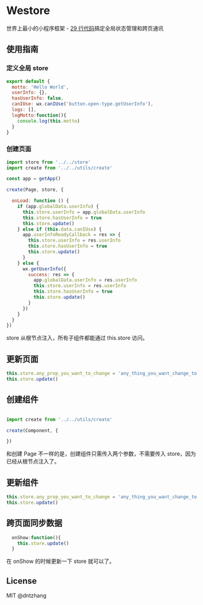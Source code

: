 # Westore

世界上最小的小程序框架 - [29 行代码](https://github.com/dntzhang/westore/blob/master/utils/create.js)搞定全局状态管理和跨页通讯

## 使用指南

### 定义全局 store

```js
export default {
  motto: 'Hello World',
  userInfo: {},
  hasUserInfo: false,
  canIUse: wx.canIUse('button.open-type.getUserInfo'),
  logs: [],
  logMotto:function(){
    console.log(this.motto)
  }
}
```

### 创建页面

```js
import store from '../../store'
import create from '../../utils/create'

const app = getApp()

create(Page, store, {

  onLoad: function () {
    if (app.globalData.userInfo) {
      this.store.userInfo = app.globalData.userInfo
      this.store.hasUserInfo = true
      this.store.update()
    } else if (this.data.canIUse) {
      app.userInfoReadyCallback = res => {
        this.store.userInfo = res.userInfo
        this.store.hasUserInfo = true
        this.store.update()
      }
    } else {
      wx.getUserInfo({
        success: res => {
          app.globalData.userInfo = res.userInfo
          this.store.userInfo = res.userInfo
          this.store.hasUserInfo = true
          this.store.update()
        }
      })
    }
  }
})
```

store 从根节点注入，所有子组件都能通过 this.store 访问。

## 更新页面

```js
this.store.any_prop_you_want_to_change = 'any_thing_you_want_change_to'
this.store.update()
```

## 创建组件

```js

import create from '../../utils/create'

create(Component, {

})

```
和创建 Page 不一样的是，创建组件只需传入两个参数，不需要传入 store，因为已经从根节点注入了。

## 更新组件

```js
this.store.any_prop_you_want_to_change = 'any_thing_you_want_change_to'
this.store.update()
```

## 跨页面同步数据

```js
  onShow:function(){
    this.store.update()
  }
```

在 onShow 的时候更新一下 store 就可以了。

## License
MIT @dntzhang
